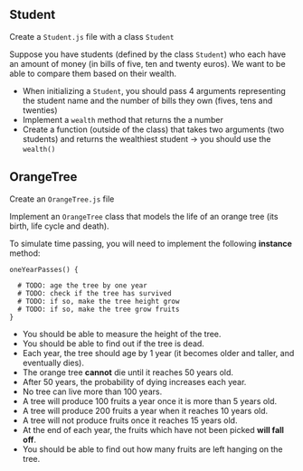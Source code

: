 ## Student

Create a `Student.js` file with a class `Student`

Suppose you have students (defined by the class `Student`) who each have an amount of money (in bills of five, ten and twenty euros). We want to be able to compare them based on their wealth.

- When initializing a `Student`, you should pass 4 arguments representing the student name and the number of bills they own (fives, tens and twenties)
- Implement a `wealth` method that returns the a number
- Create a function (outside of the class) that takes two arguments (two students) and returns the wealthiest student -> you should use the `wealth()`

## OrangeTree

Create an `OrangeTree.js` file

Implement an `OrangeTree` class that models the life of an orange tree (its birth, life cycle and death).

To simulate time passing, you will need to implement the following **instance** method:

```
oneYearPasses() {

  # TODO: age the tree by one year
  # TODO: check if the tree has survived
  # TODO: if so, make the tree height grow
  # TODO: if so, make the tree grow fruits
}
```

- You should be able to measure the height of the tree.
- You should be able to find out if the tree is dead.
- Each year, the tree should age by 1 year (it becomes older and taller, and eventually dies).
- The orange tree **cannot** die until it reaches 50 years old.
- After 50 years, the probability of dying increases each year.
- No tree can live more than 100 years.
- A tree will produce 100 fruits a year once it is more than 5 years old.
- A tree will produce 200 fruits a year when it reaches 10 years old.
- A tree will not produce fruits once it reaches 15 years old.
- At the end of each year, the fruits which have not been picked **will fall off**.
- You should be able to find out how many fruits are left hanging on the tree.

